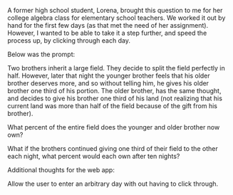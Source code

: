 A former high school student, Lorena, brought this question to me for her college algebra class for elementary school teachers. We worked it out by hand for the first few days (as that met the need of her assignment). However, I wanted to be able to take it a step further, and speed the process up, by clicking through each day. 

Below was the prompt: 

Two brothers inherit a large field. They decide to split the field perfectly in half.
However, later that night the younger brother feels that his older brother deserves more, and so without
telling him, he gives his older brother one third of his portion. The older brother, 
has the same thought, and decides to give his brother one third of his land (not realizing 
that his current land was more than half of the field because of the gift from his brother).

What percent of the entire field does the younger and older brother now own? 

What if the brothers continued giving one third of their field to the other each night, 
what percent would each own after ten nights? 


Additional thoughts for the web app:

Allow the user to enter an arbitrary day with out having to click through. 
